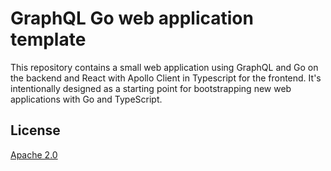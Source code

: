 # GraphQL Go web application template

This repository contains a small web application using GraphQL and Go on the
backend and React with Apollo Client in Typescript for the frontend. It's
intentionally designed as a starting point for bootstrapping new web
applications with Go and TypeScript.

## License

[Apache 2.0](https://github.com/zombiezen/graphql-go-app/blob/master/LICENSE)
